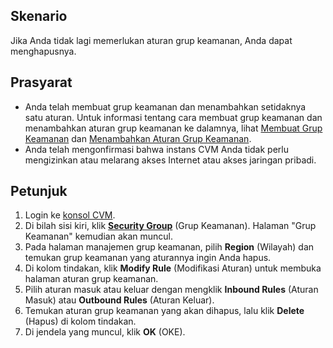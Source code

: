 ## Skenario
Jika Anda tidak lagi memerlukan aturan grup keamanan, Anda dapat menghapusnya.

## Prasyarat
- Anda telah membuat grup keamanan dan menambahkan setidaknya satu aturan.
Untuk informasi tentang cara membuat grup keamanan dan menambahkan aturan grup keamanan ke dalamnya, lihat [Membuat Grup Keamanan](https://intl.cloud.tencent.com/document/product/213/34271) dan [Menambahkan Aturan Grup Keamanan](https://intl.cloud.tencent.com/document/product/213/34272).
- Anda telah mengonfirmasi bahwa instans CVM Anda tidak perlu mengizinkan atau melarang akses Internet atau akses jaringan pribadi.

## Petunjuk
1. Login ke [konsol CVM](https://console.cloud.tencent.com/cvm/index).
2. Di bilah sisi kiri, klik **[Security Group](https://console.cloud.tencent.com/cvm/securitygroup)** (Grup Keamanan). Halaman "Grup Keamanan" kemudian akan muncul.
3. Pada halaman manajemen grup keamanan, pilih **Region** (Wilayah) dan temukan grup keamanan yang aturannya ingin Anda hapus.
4. Di kolom tindakan, klik **Modify Rule** (Modifikasi Aturan) untuk membuka halaman aturan grup keamanan.
5. Pilih aturan masuk atau keluar dengan mengklik **Inbound Rules** (Aturan Masuk) atau **Outbound Rules** (Aturan Keluar).
6. Temukan aturan grup keamanan yang akan dihapus, lalu klik **Delete** (Hapus) di kolom tindakan.
7. Di jendela yang muncul, klik **OK** (OKE).




